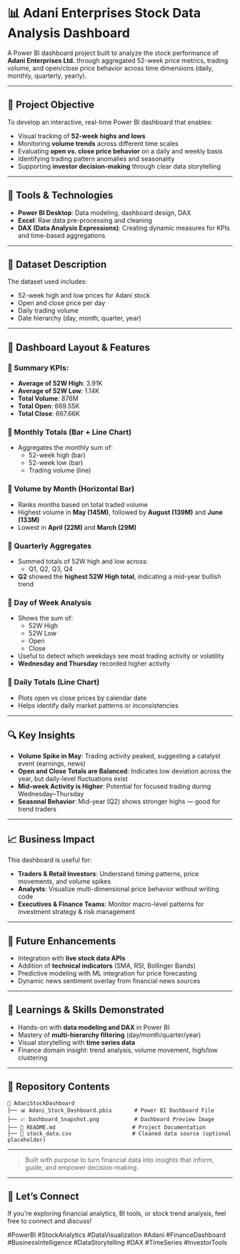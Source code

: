 # 📊 Adani Enterprises Stock Data Analysis Dashboard

A Power BI dashboard project built to analyze the stock performance of **Adani Enterprises Ltd.** through aggregated 52-week price metrics, trading volume, and open/close price behavior across time dimensions (daily, monthly, quarterly, yearly).

---

## 🎯 Project Objective
To develop an interactive, real-time Power BI dashboard that enables:
- Visual tracking of **52-week highs and lows**
- Monitoring **volume trends** across different time scales
- Evaluating **open vs. close price behavior** on a daily and weekly basis
- Identifying trading pattern anomalies and seasonality
- Supporting **investor decision-making** through clear data storytelling

---

## 🧰 Tools & Technologies
- **Power BI Desktop**: Data modeling, dashboard design, DAX
- **Excel**: Raw data pre-processing and cleaning
- **DAX (Data Analysis Expressions)**: Creating dynamic measures for KPIs and time-based aggregations

---

## 📁 Dataset Description
The dataset used includes:
- 52-week high and low prices for Adani stock
- Open and close price per day
- Daily trading volume
- Date hierarchy (day, month, quarter, year)

---

## 📌 Dashboard Layout & Features

### 🔹 Summary KPIs:
- **Average of 52W High**: 3.91K
- **Average of 52W Low**: 1.14K
- **Total Volume**: 876M
- **Total Open**: 669.55K
- **Total Close**: 667.66K

### 🔹 Monthly Totals (Bar + Line Chart)
- Aggregates the monthly sum of:
  - 52-week high (bar)
  - 52-week low (bar)
  - Trading volume (line)

### 🔹 Volume by Month (Horizontal Bar)
- Ranks months based on total traded volume
- Highest volume in **May (145M)**, followed by **August (139M)** and **June (133M)**
- Lowest in **April (22M)** and **March (29M)**

### 🔹 Quarterly Aggregates
- Summed totals of 52W high and low across:
  - Q1, Q2, Q3, Q4
- **Q2** showed the **highest 52W High total**, indicating a mid-year bullish trend

### 🔹 Day of Week Analysis
- Shows the sum of:
  - 52W High
  - 52W Low
  - Open
  - Close
- Useful to detect which weekdays see most trading activity or volatility
- **Wednesday and Thursday** recorded higher activity

### 🔹 Daily Totals (Line Chart)
- Plots open vs close prices by calendar date
- Helps identify daily market patterns or inconsistencies

---

## 🔍 Key Insights
- **Volume Spike in May**: Trading activity peaked, suggesting a catalyst event (earnings, news)
- **Open and Close Totals are Balanced**: Indicates low deviation across the year, but daily-level fluctuations exist
- **Mid-week Activity is Higher**: Potential for focused trading during Wednesday–Thursday
- **Seasonal Behavior**: Mid-year (Q2) shows stronger highs — good for trend traders

---

## 📈 Business Impact
This dashboard is useful for:
- **Traders & Retail Investors**: Understand timing patterns, price movements, and volume spikes
- **Analysts**: Visualize multi-dimensional price behavior without writing code
- **Executives & Finance Teams**: Monitor macro-level patterns for investment strategy & risk management

---

## 📌 Future Enhancements
- Integration with **live stock data APIs**
- Addition of **technical indicators** (SMA, RSI, Bollinger Bands)
- Predictive modeling with ML integration for price forecasting
- Dynamic news sentiment overlay from financial news sources

---

## 🧠 Learnings & Skills Demonstrated
- Hands-on with **data modeling and DAX** in Power BI
- Mastery of **multi-hierarchy filtering** (day/month/quarter/year)
- Visual storytelling with **time series data**
- Finance domain insight: trend analysis, volume movement, high/low clustering

---

## 📂 Repository Contents
```
📁 AdaniStockDashboard
├── 📊 Adani_Stock_Dashboard.pbix       # Power BI Dashboard File
├── 📈 Dashboard_Snapshot.png           # Dashboard Preview Image
├── 📝 README.md                        # Project Documentation
├── 📄 stock_data.csv                   # Cleaned data source (optional placeholder)
```

---

> Built with purpose to turn financial data into insights that inform, guide, and empower decision-making.

---

## 👋 Let’s Connect
If you're exploring financial analytics, BI tools, or stock trend analysis, feel free to connect and discuss!

#PowerBI #StockAnalytics #DataVisualization #Adani #FinanceDashboard #BusinessIntelligence #DataStorytelling #DAX #TimeSeries #InvestorTools
